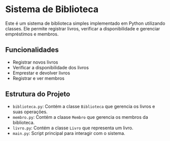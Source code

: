 # Sistema de Biblioteca

Este é um sistema de biblioteca simples implementado em Python utilizando classes. Ele permite registrar livros, verificar a disponibilidade e gerenciar empréstimos e membros.

## Funcionalidades

- Registrar novos livros
- Verificar a disponibilidade dos livros
- Emprestar e devolver livros
- Registrar e ver membros

## Estrutura do Projeto

- `biblioteca.py`: Contém a classe `Biblioteca` que gerencia os livros e suas operações.
- `membro.py`: Contém a claase `Membro` que gerencia os membros da biblioteca.
- `livro.py`: Contém a classe `Livro` que representa um livro.
- `main.py`: Script principal para interagir com o sistema.
